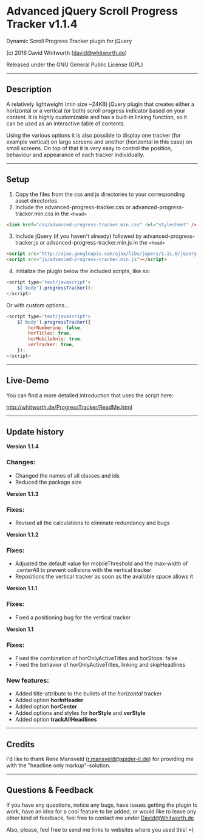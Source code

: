 Advanced jQuery Scroll Progress Tracker v1.1.4
==============================================

Dynamic Scroll Progress Tracker plugin for jQuery

(c) 2016 David Whitworth (david@whitworth.de)

Released under the GNU General Public License (GPL)

---

## Description

A relatively lightweight (min size ~24KB) jQuery plugin that creates either a horizontal or a vertical (or both) scroll progress indicator based on your content. It is highly customizable and has a built-in linking function, so it can be used as an interactive table of contents.

Using the various options it is also possible to display one tracker (for example vertical) on large screens and another (horizontal in this case) on small screens. On top of that it is very easy to control the position, behaviour and appearance of each tracker individually.

---

## Setup

1. Copy the files from the css and js directories to your corresponding asset directories.
2. Include the advanced-progress-tracker.css or advanced-progress-tracker.min.css in the `<head>`
```html
<link href="css/advanced-progress-tracker.min.css" rel="stylesheet" />
```
3. Include jQuery (if you haven't already) followed by advanced-progress-tracker.js or advanced-progress-tracker.min.js in the `<head>`
```html
<script src="http://ajax.googleapis.com/ajax/libs/jquery/1.11.0/jquery.min.js"></script>
<script src="js/advanced-progress-tracker.min.js"></script>
```
4. Initialize the plugin below the included scripts, like so:
```javascript
<script type='text/javascript'>
    $('body').progressTracker();
</script>
```
Or with custom options...
```javascript
<script type='text/javascript'>
    $('body').progressTracker({
        horNumbering: false,
        horTitles: true,
        horMobileOnly: true,
        verTracker: true,
    });
</script>
```

---

## Live-Demo

You can find a more detailed introduction that uses the script here:

http://whitworth.de/ProgressTracker/ReadMe.html

---

## Update history

**Version 1.1.4**
### Changes:

- Changed the names of all classes and ids
- Reduced the package size

**Version 1.1.3**
### Fixes:

- Revised all the calculations to eliminate redundancy and bugs

**Version 1.1.2**
### Fixes:

- Adjusted the default value for mobileThreshold and the max-width of .centerAll to prevent collisions with the vertical tracker
- Repositions the vertical tracker as soon as the available space allows it

**Version 1.1.1**
### Fixes:

- Fixed a positioning bug for the vertical tracker

**Version 1.1**
### Fixes:

- Fixed the combination of horOnlyActiveTitles and horStops: false
- Fixed the behavior of horOnlyActiveTitles, linking and skipHeadlines

### New features:

- Added title-attribute to the bullets of the *horizontal* tracker
- Added option **horInHeader**
- Added option **horCenter**
- Added options and styles for **horStyle** and **verStyle**
- Added option **trackAllHeadlines**

---

## Credits

I'd like to thank Rene Mansveld (r.mansveld@spider-it.de) for providing me with the "headline only markup"-solution.

---

## Questions & Feedback

If you have any questions, notice any bugs, have issues getting the plugin to work, have an idea for a cool feature to be added, or would like to leave any other kind of feedback, feel free to contact me under David@Whitworth.de

Also, please, feel free to send me links to websites where you used this! =)